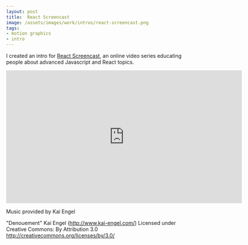 ```yaml
---
layout: post
title:  React Screencast
image: /assets/images/work/intros/react-screencast.png
tags:
- motion graphics
- intro
---
```

I created an intro for [React Screencast](https://www.reactscreencast.com/), an online video series educating people about advanced Javascript and React topics.

<div class="vid" > <iframe width="640" height="360" src="https://player.vimeo.com/video/218412605" frameborder="0" allowfullscreen></iframe></div>

Music provided by Kai Engel

"Denouement"
Kai Engel (http://www.kai-engel.com/)
Licensed under Creative Commons: By Attribution 3.0
http://creativecommons.org/licenses/by/3.0/